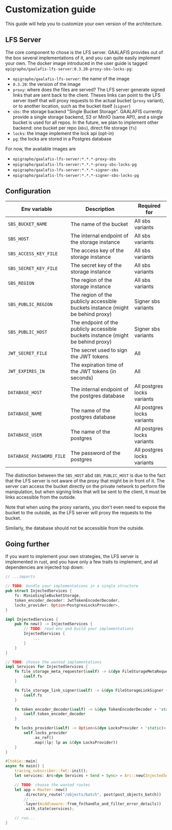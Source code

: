 # Customization guide

This guide will help you to customize your own version of the architecture.

## LFS Server

The core component to chose is the LFS server. GAALAFIS provides out of the box several implementations of it, and you can quite easily implement your own. The docker image introduced in the user guide is tagged `epigrapho/gaalafis-lfs-server:0.3.20-proxy-sbs-locks-pg`:

- `epigrapho/gaalafis-lfs-server`: the name of the image
- `0.3.20`: the version of the image
- `proxy`: where does the files are served? The LFS server generate signed links that are sent back to the client. Theses links can point to the LFS server itself that will proxy requests to the actual bucket (`proxy` variant), or to another location, such as the bucket itself (`signer`)
- `sbs`: the storage backend "Single Bucket Storage". GAALAFIS currently provide a single storage backend, S3 or MinIO (same API), and a single bucket is used for all repos. In the future, we plan to implement other backend: one bucket per repo (`mbs`), direct file storage (`fs`)
- `locks`: the image implement the lock api (opt-in)
- `pg`: the locks are stored in a Postgres database

For now, the available images are

- `epigrapho/gaalafis-lfs-server:*.*.*-proxy-sbs`
- `epigrapho/gaalafis-lfs-server:*.*.*-proxy-sbs-locks-pg`
- `epigrapho/gaalafis-lfs-server:*.*.*-signer-sbs`
- `epigrapho/gaalafis-lfs-server:*.*.*-signer-sbs-locks-pg`

## Configuration

| Env variable             | Description                                                                      | Required for                |
| ------------------------ | -------------------------------------------------------------------------------- | --------------------------- |
| `SBS_BUCKET_NAME`        | The name of the bucket                                                           | All sbs variants            |
| `SBS_HOST`               | The internal endpoint of the storage instance                                    | All sbs variants            |
| `SBS_ACCESS_KEY_FILE`    | The access key of the storage instance                                           | All sbs variants            |
| `SBS_SECRET_KEY_FILE`    | The secret key of the storage instance                                           | All sbs variants            |
| `SBS_REGION`             | The region of the storage instance                                               | All sbs variants            |
| `SBS_PUBLIC_REGION`      | The region of the publicly accessible buckets instance (might be behind proxy)   | Signer sbs variants         |
| `SBS_PUBLIC_HOST`        | The endpoint of the publicly accessible buckets instance (might be behind proxy) | Signer sbs variants         |
| `JWT_SECRET_FILE`        | The secret used to sign the JWT tokens                                           | All                         |
| `JWT_EXPIRES_IN`         | The expiration time of the JWT tokens (in seconds)                               | All                         |
| `DATABASE_HOST`          | The internal endpoint of the postgres database                                   | All postgres locks variants |
| `DATABASE_NAME`          | The name of the postgres database                                                | All postgres locks variants |
| `DATABASE_USER`          | The name of the postgres                                                         | All postgres locks variants |
| `DATABASE_PASSWORD_FILE` | The password of the postgres                                                     | All postgres locks variants |

The distinction between the `SBS_HOST` abd `SBS_PUBLIC_HOST` is due to the fact that the LFS server is not aware of the proxy that might be in front of it. The server can access the bucket directly on the private network to perform file manipulation, but when signing links that will be sent to the client, it must be links accessible from the outside. 

Note that when using the proxy variants, you don't even need to expose the bucket to the outside, as the LFS server will proxy the requests to the bucket.

Similarly, the database should not be accessible from the outside. 

## Going further

If you want to implement your own strategies, the LFS server is implemented in rust, and you have only a few traits to implement, and all dependencies are injected top down:

```rust
// ...imports

// TODO: bundle your implementations in a single structure
pub struct InjectedServices {
    fs: MinioSingleBucketStorage,
    token_encoder_decoder: JwtTokenEncoderDecoder,
    locks_provider: Option<PostgresLocksProvider>,
}

impl InjectedServices {
    pub fn new() -> InjectedServices {
        // TODO: read env and build your implementations
        InjectedServices {
            ...
        }
    }
}

// TODO: choose the wanted implementations
impl Services for InjectedServices {
    fn file_storage_meta_requester(&self) -> &(dyn FileStorageMetaRequester + 'static) {
        &self.fs
    }

    fn file_storage_link_signer(&self) -> &(dyn FileStorageLinkSigner + 'static) {
        &self.fs
    }

    fn token_encoder_decoder(&self) -> &(dyn TokenEncoderDecoder + 'static) {
        &self.token_encoder_decoder
    }

    fn locks_provider(&self) -> Option<&(dyn LocksProvider + 'static)> {
        self.locks_provider
            .as_ref()
            .map(|lp| lp as &(dyn LocksProvider))
    }
}

#[tokio::main]
async fn main() {
    tracing_subscriber::fmt::init();
    let services: Arc<dyn Services + Send + Sync> = Arc::new(InjectedServices::new());

    // TODO: choose the wanted routes
    let app = Router::new()
        .directory_route("/objects/batch", post(post_objects_batch))
        // ...
        .layer(middleware::from_fn(handle_and_filter_error_details))
        .with_state(services);

    // run...
}
```
